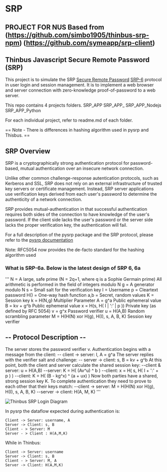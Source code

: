 # SRP
## PROJECT FOR NUS Based from (https://github.com/simbo1905/thinbus-srp-npm) (https://github.com/symeapp/srp-client)
## Thinbus Javascript Secure Remote Password (SRP)

This project is to simulate the SRP [Secure Remote Password](http://srp.stanford.edu/) [SRP-6](http://srp.stanford.edu/doc.html#papers) protocol in user login and session management. It is to implement a web browser and server connection with zero-knowledge proof-of-password to a web server.

This repo contains 4 projects folders.
SRP_APP <Supposedly implementation between Backend Flask and Front End Library.>
SRP_APP_ <Non Working implementation between Backend Flask and Front End Library.>
SRP_APP_Nodejs <Implementation of SRP protocol using Nodejs Backend and FrontEnd>
SRP_APP_Python <Demonstration of pysrp library>

For each individual project, refer to readme.md of each folder.

== Note - There is differences in hashing algorithm used in pysrp and Thisbus. ==

SRP Overview
------------

SRP is a cryptographically strong authentication
protocol for password-based, mutual authentication over an insecure
network connection.

Unlike other common challenge-response autentication protocols, such
as Kerberos and SSL, SRP does not rely on an external infrastructure
of trusted key servers or certificate management. Instead, SRP server
applications use verification keys derived from each user's password
to determine the authenticity of a network connection.

SRP provides mutual-authentication in that successful authentication
requires both sides of the connection to have knowledge of the
user's password. If the client side lacks the user's password or the
server side lacks the proper verification key, the authentication will
fail.

For a full description of the pysrp package and the SRP protocol, please refer
to the [pysrp documentation](http://pythonhosted.org/srp/)

Note: RFC5054 now provides the de-facto standard for the hashing algorithm used

### What is SRP-6a. Below is the latest design of SRP 6, 6a
'''
N =	A large, safe prime (N = 2q+1, where q is a Sophie Germain prime) All arithmetic is performed in the field of integers modulo N
g =	A generator modulo N
s =	Small salt for the verification key
I =	Username
p =	Cleartext password
H() =	One-way hash function
a,b =	Secret, random values
K =	Session key
k = H(N,g) 	Multiplier Parameter
A = g^a 	Public ephemeral value
B = kv + g^b 	Public ephemeral value
x = H(s, H( I | ‘:’ | p )) 	Private key (as defined by RFC 5054)
v = g^x 	Password verifier
u = H(A,B) 	Random scrambling parameter
M = H(H(N) xor H(g), H(I), s, A, B, K) 	Session key verifier
## -- Protocol Description --

The server stores the password verifier v. Authentication begins with a message from the client:
-- client -> server: I, A = g^a
The server replies with the verifier salt and challenge:
-- server -> client: s, B = kv + g^b
At this point, both the client and server calculate the shared session key:
--client & server: u = H(A,B)
--server: K = H( (Av^u) ^ b )
--client: x = H( s, H( I + ':' + p ) )
--client: K = H( (B - kg^x) ^ (a + ux) )
Now both parties have a shared, strong session key K. To complete authentication they need to prove to each other that their keys match:
--client -> server: M = H(H(N) xor H(g), H(I), s, A, B, K)
--server -> client: H(A, M, K)
'''

![Thinbus SRP Login Diagram](http://simonmassey.bitbucket.io/thinbus/login-cache.png "Thinbus SRP Login Diagram")

In pysrp the dataflow expected during authentication is:

    Client -> Server: username, A
    Server -> Client: s, B
    Client - > Server: M
    Server - > Client : H(A,M,K)

While in Thinbus:

    Client -> Server: username
    Server -> Client: s, B
    Client - > Server: M, A
    Server -> Client: H(A,M,K)
